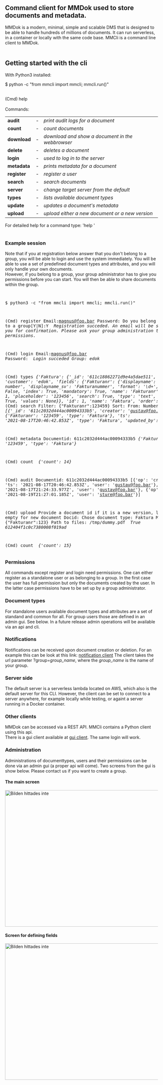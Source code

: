 <h2>Command client for MMDok used to store documents and metadata.</h2>
MMDok is a modern, minimal, simple and scalable DMS that is designed to be able to handle hundreds of millions of documents. 
It can run serverless, in a container or locally with the same code base. MMCli is a command line client to MMDok.<br><br>

<h2>Getting started with the cli</h2>

With Python3 installed:

$ python -c "from mmcli import mmcli; mmcli.run()"<br><br>

(Cmd) help<br><br>
Commands:<br> 
   <table>
   <tr><td><b>audit</b></td><td>-</td><td><i>print audit logs for a document</i></td></tr>
   <tr><td><b>count</b></td><td>-</td><td><i>count documents</i></td></tr>
   <tr><td><b>download</b></td><td>-</td><td><i>download and show a document in the webbrowser</i></td></tr>
   <tr><td><b>delete</b></td><td>-</td><td><i>deletes a document</i></td></tr>
   <tr><td><b>login</b></td><td>-</td><td><i>used to log in to the server</i></td></tr>
   <tr><td><b>metadata</b></td><td>-</td><td><i>prints metadata for a document</i></td></tr>
   <tr><td><b>register</b></td><td>-</td><td><i>register a user</i></td></tr>
   <tr><td><b>search</b></td><td>-</td><td><i>search documents</i></td></tr>
   <tr><td><b>server</b></td><td>-</td><td><i>change target server from the default</i></td></tr>
   <tr><td><b>types</b></td><td>-</td><td><i>lists available document types</i></td></tr>
   <tr><td><b>update</b></td><td>-</td><td><i>updates a document's metadata</i></td></tr>
   <tr><td><b>upload</b></td><td>-</td><td><i>upload either a new document or a new version</i></td></tr>
</table>

For detailed help for a command type: 'help <command>'<br><br>

<h3>Example session</h3>
Note that if you at registration below answer that you don't belong to a group, you will be able to login
and use the system immediately. You will be able to use a set of predefined document types and attributes,
and you will only handle your own documents.<br>
However, if you belong to a group, your group administrator has to give you permissions before you can start.
You will then be able to share documents within the group.
<pre>

$ python3 -c "from mmcli import mmcli; mmcli.run()"

(Cmd) register
   Email:magnus@foo.bar
Password:
Do you belong to a group[Y|N]:Y
<i>
Registration succeded. 
An email will be sent to you for confirmation.
Please ask your group administration to give you permissions.
</i>

(Cmd) login
   Email:magnus@foo.bar
Password:
<i>
 Login succeded
 Group: edok
</i>

(Cmd) types 
<i>{'Faktura': {'_id': '611c18862271d9e4a5dae511',
             'customer': 'edok',
             'fields': {'Fakturanr': {'displayname': 'Invoice number',
                                      'displayname_sv': 'Fakturanummer',
                                      'format': '\\d+',
                                      'general': False,
                                      'index': True,
                                      'mandatory': True,
                                      'name': 'Fakturanr',
                                      'order': 1,
                                      'placeholder': '123456',
                                      'search': True,
                                      'type': 'text',
                                      'update': True,
                                      'values': None}},
             'id': 1,
             'name': 'Faktura',
             'order': 1}}
</i>
(Cmd) search
Filter: {"Fakturanr":123459}
Sort: 
From: 
Number: 
<i>[{'_id': '611c2032d444ac00094333b5',
  'creator': 'gustav@foo.bar',
  'metadata': {'Fakturanr': '123459', 'type': 'Faktura'},
  'ts': '2021-08-17T20:46:42.853Z',
  'type': 'Faktura',
  'updated_by': 'gustav@foo.bar'}]
</i>

(Cmd) metadata
Documentid: 611c2032d444ac00094333b5
<i>{'Fakturanr': '123459', 'type': 'Faktura'}
</i>

(Cmd) count
<i>
{'count': 14}
</i>

(Cmd) audit
Documentid: 611c2032d444ac00094333b5
[{'op': 'create', 'ts': '2021-08-17T20:46:42.853Z', 'user': 'gustav@foo.bar'},
 {'op': 'view', 'ts': '2021-08-17T21:24:33.977Z', 'user': 'gustav@foo.bar'},
 {'op': 'view', 'ts': '2021-08-19T21:27:01.185Z', 'user': 'sture@foo.bar'}]

 (Cmd) upload
Provide a document id if it is a new version, leave empty for new document
Docid: 
Chose document type: Faktura
Metadata: {"Fakturanr":123}
Path to files: /tmp/dummy.pdf
<i>
True
612404f1c0c7380008f019ad
</i>

(Cmd) count
<i>
{'count': 15}
</i>
</pre>

<h3>Permissions</h3>
All commands except register and login need permissions. One can either register as a standalone
user or as belonging to a group. In the first case the user has full permission but only
the documents created by the user. In the latter case permissions have to be set up by a
group administrator.

<h3>Document types</h3>
For standalone users available document types and attributes are a set of standand and common for all.
For group users those are defined in an admin gui. See below. In a future release
admin operations will be available via an api and cli.

<h3>Notifications</h3>
Notifications can be received upon document creation or deletion. For an example this can be look at 
this link: <a href="https://master.d8z78xbyyxmus.amplifyapp.com/notification.html">notification client</a>
The client takes the url parameter ?group=<i>group_name</i>, where the <i>group_name</i> is the name of your group. 

<h3>Server side</h3>
The default server is a serverless lambda located on AWS, which also is the default server for this CLI.
However, the client can be set to connect to a server anywhere, for example locally while testing, or 
againt a server running in a Docker container.

<h3>Other clients</h3>
MMDok can be accessed via a REST API. MMCli contains a Python client using this api.<br>
There is a gui client available at <a href="https://master.d8z78xbyyxmus.amplifyapp.com/">gui client</a>. The same login will work.

<h3>Administration</h3>
Administrations of documenttypes, users and their permissions can be done via an admin gui (a proper api will come). Two screens
from the gui is show below. Please contact us if you want to create a group.
<h4>The main screen</h4>
<img src="https://master.d8z78xbyyxmus.amplifyapp.com/images/admin_main.png" alt="Bilden hittades inte" width="800" height="450">
<h4>Screen for defining fields</h4>
<img src="https://master.d8z78xbyyxmus.amplifyapp.com/images/admin_field.png" alt="Bilden hittades inte" width="800" height="450">

